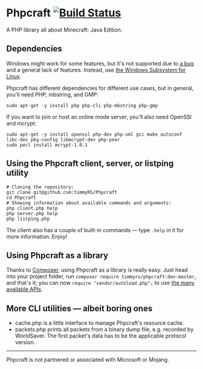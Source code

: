 # Phpcraft [![Build Status](https://travis-ci.org/timmyrs/Phpcraft.svg?branch=master)](https://travis-ci.org/timmyrs/Phpcraft)

A PHP library all about Minecraft: Java Edition.

## Dependencies

Windows might work for some features, but it's not supported due to [a bug](https://bugs.php.net/bug.php?id=34972) and a general lack of features. Instead, use [the Windows Subsystem for Linux](https://aka.ms/wslinstall).

Phpcraft has different dependencies for different use cases, but in general, you'll need PHP, mbstring, and GMP:

    sudo apt-get -y install php php-cli php-mbstring php-gmp

If you want to join or host an online mode server, you'll also need OpenSSl and mcrypt:

    sudo apt-get -y install openssl php-dev php-xml gcc make autoconf libc-dev pkg-config libmcrypt-dev php-pear
    sudo pecl install mcrypt-1.0.1

## Using the Phpcraft client, server, or listping utility

    # Cloning the repository:
    git clone git@github.com:timmyRS/Phpcraft
    cd Phpcraft
    # Showing information about available commands and arguments:
    php client.php help
    php server.php help
    php listping.php

The client also has a couple of built-in commands — type `.help` in it for more information. Enjoy!

## Using Phpcraft as a library

Thanks to [Composer](https://getcomposer.org/), using Phpcraft as a library is really easy. Just head into your project folder, run `composer require timmyrs/phpcraft:dev-master`, and that's it; you can now `require "vendor/autoload.php";` to use [the many available APIs](https://timmyrs.github.io/Phpcraft/namespacePhpcraft.html).

## More CLI utilities — albeit boring ones

- cache.php is a little interface to manage Phpcraft's resource cache.
- packets.php prints all packets from a binary dump file, e.g. recorded by WorldSaver. The first packet's data has to be the applicable protocol version.

---

Phpcraft is not partnered or associated with Microsoft or Mojang.

